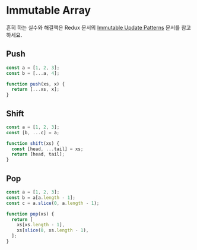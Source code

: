 # Immutable Array

흔히 하는 실수와 해결책은 Redux 문서의 [Immutable Update Patterns](https://j.mp/2RJD8Gp) 문서를 참고하세요.

## Push

```javascript
const a = [1, 2, 3];
const b = [...a, 4];
```

```javascript
function push(xs, x) {
  return [...xs, x];
}
```

## Shift

```javascript
const a = [1, 2, 3];
const [b, ...c] = a;
```

```javascript
function shift(xs) {
  const [head, ...tail] = xs;
  return [head, tail];
}
```

## Pop

```javascript
const a = [1, 2, 3];
const b = a[a.length - 1];
const c = a.slice(0, a.length - 1);
```

```javascript
function pop(xs) {
  return [
    xs[xs.length - 1],
    xs[slice(0, xs.length - 1),
  ];
}
```
